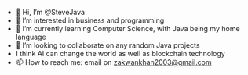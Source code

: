 - 👋 Hi, I’m @SteveJava
- 👀 I’m interested in business and programming
- 🌱 I’m currently learning Computer Science, with Java being my home language
- 💞️ I’m looking to collaborate on any random Java projects
- I think AI can change the world as well as blockchain technology
- 📫 How to reach me: email on zakwankhan2003@gmail.com

<!---
SteveJava/SteveJava is a ✨ special ✨ repository because its `README.md` (this file) appears on your GitHub profile.
You can click the Preview link to take a look at your changes.
--->
